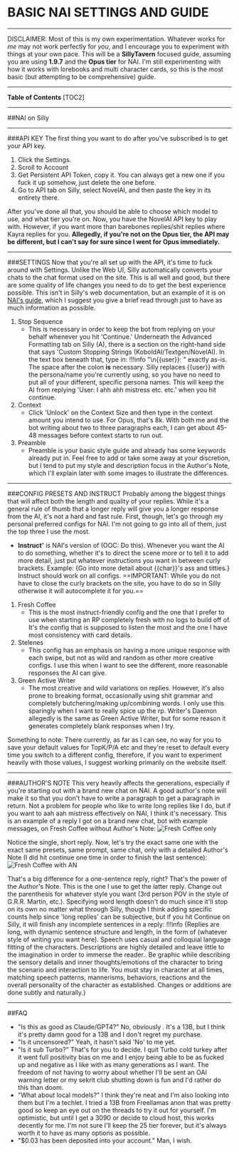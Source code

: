# BASIC NAI SETTINGS AND GUIDE
***
DISCLAIMER: Most of this is my own experimentation.  Whatever works for *me* may not work perfectly for *you*, and I encourage you to experiment with things at your own pace.  This will be a **SillyTavern** focused guide, assuming you are using **1.9.7** and the **Opus tier** for NAI.  I'm still experimenting with how it works with lorebooks and multi character cards, so this is the most basic (but attempting to be comprehensive) guide.
***
**Table of Contents**
[TOC2]
***
##NAI on Silly
***
###API KEY
The first thing you want to do after you've subscribed is to get your API key.
1. Click the Settings.
2. Scroll to Account
3. Get Persistent API Token, copy it.  You can always get a new one if you fuck it up somehow, just delete the one before.
4. Go to API tab on Silly, select NovelAI, and then paste the key in its entirety there.

After you've done all that, you should be able to choose which model to use, and what tier you're on.  Now, you have the NovelAI API key to play with.  However, if you want more than barebones replies/shit replies where Kayra replies for you.  **Allegedly, if you're not on the Opus tier, the API may be different, but I can't say for sure since I went for Opus immediately.**

***

###SETTINGS
Now that you're all set up with the API, it's time to fuck around with Settings.  Unlike the Web UI, Silly automatically converts your chats to the chat format used on the site.  This is all well and good, but there are some quality of life changes you need to do to get the best experience possible.  This isn't in Silly's web documentation, but an example of it is on [NAI's guide](https://docs.novelai.net/text/chatformat.html), which I suggest you give a brief read through just to have as much information as possible.
1. Stop Sequence
	- This is necessary in order to keep the bot from replying on your behalf whenever you hit 'Continue.'  Underneath the Advanced Formatting tab on Silly (A), there is a section on the right-hand side that says 'Custom Stopping Strings (KoboldAI/Textgen/NovelAI).  In the text box beneath that, type in:
	!!!info
		"\n{{user}}: " 
	exactly as-is.  The space after the colon **is** necessary.  Silly replaces {{user}} with the persona/name you're currently using, so you have no need to put all of your different, specific persona 		names.  This will keep the AI from replying 'User: I ahh ahh mistress etc. etc.' when you hit continue.
2. Context
	- Click 'Unlock' on the Context Size and then type in the context amount you intend to use.  For Opus, that's 8k.  With both me and the bot writing about two to three paragraphs each, I can get about 45-48 messages before context starts to run out.
3. Preamble
	- Preamble is your basic style guide and already has some keywords already put in.  Feel free to add or take some away at your discretion, but I tend to put my style and description focus in the Author's Note, which I'll explain later with some images to illustrate the differences.

***

###CONFIG PRESETS AND INSTRUCT
Probably among the biggest things that will affect both the length and quality of your replies.  While it's a general rule of thumb that a longer reply will give you a longer response from the AI, it's not a hard and fast rule.  First, though, let's go through my personal preferred configs for NAI.  I'm not going to go into all of them, just the top three I use the most.

- **Instruct'** is NAI's version of (OOC: Do this).  Whenever you want the AI to do something, whether it's to direct the scene more or to tell it to add more detail, just put whatever instructions you want in between curly brackets.  Example: {Go into more detail about {{char}}'s ass and titties.} Instruct should work on all configs.
	==IMPORTANT: While you do not have to close the curly brackets on the site, you have to do so in Silly otherwise it will autocomplete it for you.==

1. Fresh Coffee
	- This is the most instruct-friendly config and the one that I prefer to use when starting an RP completely fresh with no logs to build off of.  It's the config that is supposed to listen the most and the one I have most consistency with card details.
2. Stelenes
	- This config has an emphasis on having a more unique response with each swipe, but not as wild and random as other more creative configs.  I use this when I want to see the different, more reasonable responses the AI can give.  
3. Green Active Writer
	- The most creative and wild variations on replies.  However, it's also prone to breaking format, occasionally using shit grammar and completely butchering/making up/combining words.  I only use this sparingly when I want to really spice up the rp.  Writer's Daemon allegedly is the same as Green Active Writer, but for some reason it generates completely blank responses when I try.

Something to note: There currently, as far as I can see, no way for you to save your default values for TopK/P/A etc and they're reset to default every time you switch to a different config, therefore, if you want to experiment heavily with those values, I suggest working primarily on the website itself.

***

###AUTHOR'S NOTE
This very heavily affects the generations, especially if you're starting out with a brand new chat on NAI.  A good author's note will make it so that you don't have to write a paragraph to get a paragraph in return.  Not a problem for people who like to write long replies like I do, but if you want to aah aah mistress effectively on NAI, I think it's necessary.  This is an example of a reply I got on a brand new chat, bot with example messages, on Fresh Coffee without Author's Note:
![Fresh Coffee only](https://files.catbox.moe/4cjhz3.png)

Notice the single, short reply.  Now, let's try the exact same one with the exact same presets, same prompt, same chat, only with a detailed Author's Note (I did hit continue one time in order to finish the last sentence):
![Fresh Coffee with AN](https://files.catbox.moe/8n79cg.png)

That's a big difference for a one-sentence reply, right?  That's the power of the Author's Note.  This is the one I use to get the latter reply.  Change out the parenthesis for whatever style you want (3rd person POV in the style of G.R.R. Martin, etc.).  Specifying word length doesn't do much since it'll stop on its own no matter what through Silly, though I think adding specific counts help since 'long replies' can be subjective, but if you hit Continue on Silly, it will finish any incomplete sentences in a reply:
!!!info
	{Replies are long, with dynamic sentence structure and length, in the form of (whatever style of writing you want here). Speech uses casual and colloquial language fitting of the characters. Descriptions are highly detailed and leave little to the imagination in order to immerse the reader.. Be graphic while describing the sensory details and inner thoughts/emotions of the character to bring the scenario and interaction to life. You must stay in character at all times, matching speech patterns, mannerisms, behaviors, reactions and the overall personality of the character as established. Changes or additions are done subtly and naturally.}
***
##FAQ
- "Is this as good as Claude/GPT4?"
	No,  obviously .  It's a 13B, but I think it's pretty damn good for a 13B and I don't regret my purchase.
- "Is it uncensored?"
	Yeah, it hasn't said 'No' to me yet.
- "Is it sub Turbo?"
	That's for you to decide.  I quit Turbo cold turkey after it went full positivity bias on me and I enjoy being able to be as fucked up and negative as I like with as many generations as I want.  The freedom of not having to worry about whether I'll be sent an OAI warning letter or my sekrit club shutting down is fun and I'd rather do this than doom.
- "What about local models?"
	I think they're neat and I'm also looking into them but I'm a techlet.  I tried a 13B from Freellamas anon that was pretty good so keep an eye out on the threads to try it out for yourself.  I'm optimistic, but until I get a 3090 or decide to cloud host, this works decently for me.  I'm not sure I'll keep the 25 tier forever, but it's always worth it to have as many options as possible.
- "$0.03 has been deposited into your account."
	Man, I wish.